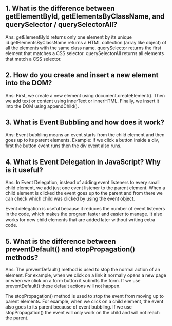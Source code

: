 ## 1. What is the difference between getElementById, getElementsByClassName, and querySelector / querySelectorAll?

Ans: getElementById returns only one element by its unique id.getElementsByClassName returns a HTML collection (array like object) of all the elements with the same class name. querySelector returns the first element that matches a CSS selector. querySelectorAll returns all elements that match a CSS selector.

## 2. How do you create and insert a new element into the DOM?

Ans: First, we create a new element using document.createElement(). Then we add text or content using innerText or innerHTML. Finally, we insert it into the DOM using appendChild().

## 3. What is Event Bubbling and how does it work?

Ans: Event bubbling means an event starts from the child element and then goes up to its parent elements. Example: if we click a button inside a div, first the button event runs then the div event also runs.

## 4. What is Event Delegation in JavaScript? Why is it useful?

Ans: In Event Delegation, instead of adding event listeners to every small child element, we add just one event listener to the parent element. When a child element is clicked the event goes up to the parent and from there we can check which child was clicked by using the event object.

Event delegation is useful because it reduces the number of event listeners in the code, which makes the program faster and easier to manage. It also works for new child elements that are added later without writing extra code.

## 5. What is the difference between preventDefault() and stopPropagation() methods?

Ans: The preventDefault() method is used to stop the normal action of an element. For example, when we click on a link it normally opens a new page or when we click on a form button it submits the form. If we use preventDefault() these default actions will not happen.

The stopPropagation() method is used to stop the event from moving up to parent elements. For example, when we click on a child element, the event also goes to its parent because of event bubbling. If we use stopPropagation() the event will only work on the child and will not reach the parent.
